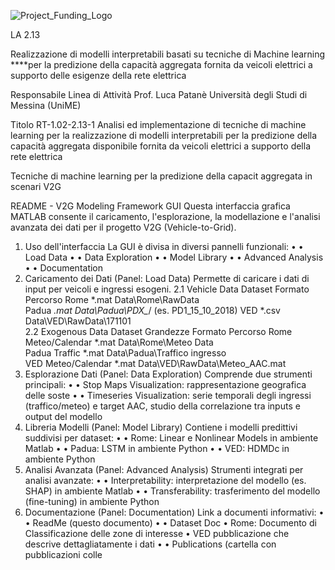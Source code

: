 ![Project_Funding_Logo](https://github.com/user-attachments/assets/767fa159-4f61-4f93-aa0d-682375f72f59)

LA 2.13

Realizzazione di modelli interpretabili basati su tecniche di Machine 
learning ****per la predizione della capacità aggregata fornita da veicoli 
elettrici a supporto delle esigenze della rete elettrica

Responsabile Linea di Attività
Prof. Luca Patanè
Università degli Studi di Messina (UniME)

Titolo 
RT-1.02-2.13-1
Analisi ed implementazione di tecniche di machine learning per la 
realizzazione di modelli interpretabili per la predizione della capacità 
aggregata disponibile fornita da veicoli elettrici a supporto della rete 
elettrica

Tecniche di machine learning per la predizione della capacit aggregata in scenari V2G

README - V2G Modeling Framework GUI
Questa interfaccia grafica MATLAB consente il caricamento, l'esplorazione, la modellazione e l'analisi avanzata dei dati per il progetto V2G (Vehicle-to-Grid).
1. Uso dell'interfaccia
La GUI è divisa in diversi pannelli funzionali:
•	• Load Data
•	• Data Exploration
•	• Model Library
•	• Advanced Analysis
•	• Documentation
2. Caricamento dei Dati (Panel: Load Data)
Permette di caricare i dati di input per veicoli e ingressi esogeni.
2.1 Vehicle Data
Dataset	Formato	Percorso
Rome	*.mat	Data\Rome\RawData\
Padua	*.mat	Data\Padua\PDX_*/ (es. PD1_15_10_2018)
VED	*.csv	Data\VED\RawData\171101\
2.2 Exogenous Data
Dataset	Grandezze	Formato	Percorso
Rome	Meteo/Calendar	*.mat	Data\Rome\Meteo Data\
Padua	Traffic	*.mat	Data\Padua\Traffico ingresso\
VED	Meteo/Calendar	*.mat	Data\VED\RawData\Meteo_AAC.mat
3. Esplorazione Dati (Panel: Data Exploration)
Comprende due strumenti principali:
•	• Stop Maps Visualization: rappresentazione geografica delle soste
•	• Timeseries Visualization: serie temporali degli ingressi (traffico/meteo) e target AAC, studio della correlazione tra inputs e output del modello
4. Libreria Modelli (Panel: Model Library)
Contiene i modelli predittivi suddivisi per dataset:
•	• Rome: Linear e Nonlinear Models in ambiente Matlab
•	• Padua: LSTM in ambiente Python
•	• VED: HDMDc in ambiente Python
5. Analisi Avanzata (Panel: Advanced Analysis)
Strumenti integrati per analisi avanzate:
•	• Interpretability: interpretazione del modello (es. SHAP) in ambiente Matlab
•	• Transferability: trasferimento del modello (fine-tuning) in ambiente Python
6. Documentazione (Panel: Documentation)
Link a documenti informativi:
•	• ReadMe (questo documento)
•	• Dataset Doc
•	Rome: Documento di Classificazione delle zone di interesse
•	VED pubblicazione che descrive dettagliatamente i dati
•	• Publications (cartella con pubblicazioni colle

